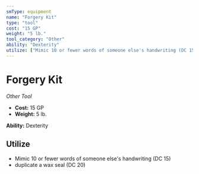 ```yaml
---
smType: equipment
name: "Forgery Kit"
type: "tool"
cost: "15 GP"
weight: "5 lb."
tool_category: "Other"
ability: "Dexterity"
utilize: ["Mimic 10 or fewer words of someone else's handwriting (DC 15)", "duplicate a wax seal (DC 20)"]
---
```


# Forgery Kit
*Other Tool*

- **Cost:** 15 GP
- **Weight:** 5 lb.

**Ability:** Dexterity

## Utilize

- Mimic 10 or fewer words of someone else's handwriting (DC 15)
- duplicate a wax seal (DC 20)
